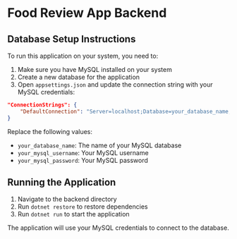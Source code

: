 # Food Review App Backend

## Database Setup Instructions

To run this application on your system, you need to:

1. Make sure you have MySQL installed on your system
2. Create a new database for the application
3. Open `appsettings.json` and update the connection string with your MySQL credentials:

```json
"ConnectionStrings": {
    "DefaultConnection": "Server=localhost;Database=your_database_name;User=your_mysql_username;Password=your_mysql_password;"
}
```

Replace the following values:
- `your_database_name`: The name of your MySQL database
- `your_mysql_username`: Your MySQL username
- `your_mysql_password`: Your MySQL password

## Running the Application

1. Navigate to the backend directory
2. Run `dotnet restore` to restore dependencies
3. Run `dotnet run` to start the application

The application will use your MySQL credentials to connect to the database. 
